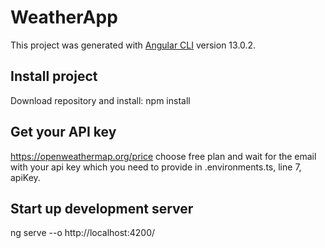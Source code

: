 # WeatherApp

This project was generated with [Angular CLI](https://github.com/angular/angular-cli) version 13.0.2.

## Install project
Download repository and install: npm install

## Get your API key
https://openweathermap.org/price choose free plan and wait for the email with your api key which you need to provide in .environments.ts, line 7, apiKey.

## Start up development server
ng serve --o
http://localhost:4200/

